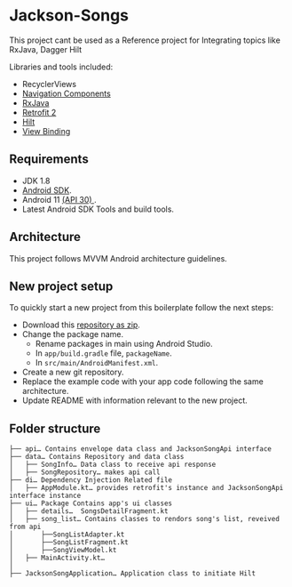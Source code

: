 # Jackson-Songs
This project cant be used as a Reference project for Integrating topics like RxJava, Dagger Hilt

Libraries and tools included:
- RecyclerViews
- [Navigation Components](https://developer.android.com/guide/navigation)
- [RxJava](https://github.com/ReactiveX/RxJava)
- [Retrofit 2](http://square.github.io/retrofit/)
- [Hilt](https://developer.android.com/codelabs/android-hilt#0)
- [View Binding](https://developer.android.com/topic/libraries/view-binding)


## Requirements

- JDK 1.8
- [Android SDK](http://developer.android.com/sdk/index.html).
- Android 11 [(API 30) ](http://developer.android.com/tools/revisions/platforms.html).
- Latest Android SDK Tools and build tools.

## Architecture

This project follows MVVM Android architecture guidelines.

## New project setup 

To quickly start a new project from this boilerplate follow the next steps:

* Download this [repository as zip](https://github.com/RahulAndroid-CrownStack/Jackson-Songs/archive/refs/heads/master.zip).
* Change the package name. 
  * Rename packages in main using Android Studio.
  * In `app/build.gradle` file, `packageName`.
  * In `src/main/AndroidManifest.xml`.
* Create a new git repository.
* Replace the example code with your app code following the same architecture.
* Update README with information relevant to the new project.



## Folder structure
```
├── api… Contains envelope data class and JacksonSongApi interface
├── data… Contains Repository and data class
│   ├── SongInfo… Data class to receive api response
│   ├── SongRepository… makes api call
├── di… Dependency Injection Related file
│   ├── AppModule.kt… provides retrofit's instance and JacksonSongApi interface instance
├── ui… Package Contains app's ui classes
│   ├── details…  SongsDetailFragment.kt
│   ├── song_list… Contains classes to rendors song's list, reveived from api
│       ├──SongListAdapter.kt
│       ├──SongListFragment.kt
│       ├──SongViewModel.kt
│   ├── MainActivity.kt… 
│   
├── JacksonSongApplication… Application class to initiate Hilt

```

